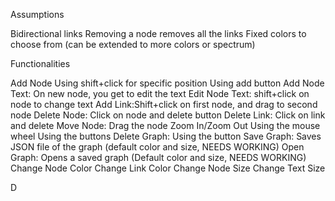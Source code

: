 Assumptions

Bidirectional links
Removing a node removes all the links
Fixed colors to choose from (can be extended to more colors or spectrum)

Functionalities

Add Node
Using shift+click for specific position
Using add button
Add Node Text: On new node, you get to edit the text
Edit Node Text: shift+click on node to change text
Add Link:Shift+click on first node, and drag to second node 
Delete Node: Click on node and delete button
Delete Link: Click on link and delete
Move Node: Drag the node
Zoom In/Zoom Out
Using the mouse wheel
Using the buttons
Delete Graph: Using the button
Save Graph: Saves JSON file of the graph (default color and size, NEEDS WORKING)
Open Graph: Opens a saved graph (Default color and size, NEEDS WORKING)
Change Node Color
Change Link Color
Change Node Size
Change Text Size

D